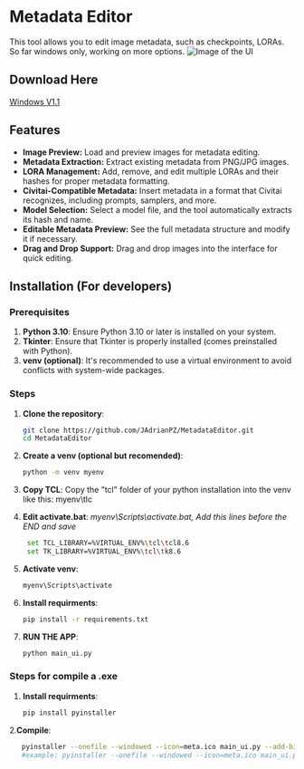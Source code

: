 # Metadata Editor

This tool allows you to edit image metadata, such as checkpoints, LORAs. So far windows only, working on more options.
![Image of the UI](https://image.civitai.com/xG1nkqKTMzGDvpLrqFT7WA/dfe6ce9f-755d-461a-86fc-ca352174d9a2/width=525/dfe6ce9f-755d-461a-86fc-ca352174d9a2.jpeg) 

## Download Here
   [Windows V1.1](https://github.com/JAdrianPZ/MetadataEditor/releases/download/V1.1/main_ui.exe)
 

## Features

- **Image Preview:** Load and preview images for metadata editing.
- **Metadata Extraction:** Extract existing metadata from PNG/JPG images.
- **LORA Management:** Add, remove, and edit multiple LORAs and their hashes for proper metadata formatting.
- **Civitai-Compatible Metadata:** Insert metadata in a format that Civitai recognizes, including prompts, samplers, and more.
- **Model Selection:** Select a model file, and the tool automatically extracts its hash and name.
- **Editable Metadata Preview:** See the full metadata structure and modify it if necessary.
- **Drag and Drop Support:** Drag and drop images into the interface for quick editing.


## Installation (For developers)

### Prerequisites
1. **Python 3.10**: Ensure Python 3.10 or later is installed on your system.
2. **Tkinter**: Ensure that Tkinter is properly installed (comes preinstalled with Python).
3. **venv (optional)**: It's recommended to use a virtual environment to avoid conflicts with system-wide packages.

### Steps

1. **Clone the repository**:
   ```bash
   git clone https://github.com/JAdrianPZ/MetadataEditor.git
   cd MetadataEditor
   ```
2.  **Create a venv (optional but recomended)**:
    ```bash
    python -m venv myenv
    ```
3. **Copy TCL**: Copy the "tcl" folder of your python installation into the venv like this: myenv\tlc

4. **Edit activate.bat**:
    *myenv\Scripts\activate.bat, Add this lines before the END and save*
   ```bash
    set TCL_LIBRARY=%VIRTUAL_ENV%\tcl\tcl8.6
    set TK_LIBRARY=%VIRTUAL_ENV%\tcl\tk8.6
   ```

4. **Activate venv**:
   ```bash
   myenv\Scripts\activate
   ```

5. **Install requirments**:
   ```bash
   pip install -r requirements.txt
   ```
6.  **RUN THE APP**:
    ```bash
    python main_ui.py
    ```
### Steps for compile a .exe

1. **Install requirments**:
   ```bash
   pip install pyinstaller
   ```
2.**Compile**:
 ```bash
    pyinstaller --onefile --windowed --icon=meta.ico main_ui.py --add-binary "C:\{Path to the folder i include as a zip (tkdnd)}\;tkdnd2.9.2"
    #example: pyinstaller --onefile --windowed --icon=meta.ico main_ui.py --add-binary "C:\Users\user1\Documents\tkdnd2.9.2;tkdnd2.9.2"
```

 